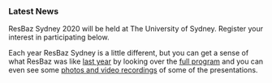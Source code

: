 ### Latest News

ResBaz Sydney 2020 will be held at The University of Sydney. Register your interest in participating below.

Each year ResBaz Sydney is a little different, but you can get a sense of what ResBaz was like [last year](https://resbaz.github.io/resbaz2019/sydney/) by looking over the [full program](https://resbaz.github.io/resbaz2019/sydney/Resbaz2019_Program.pdf) and you can even see some [photos and video recordings](https://research.unsw.edu.au/resbaz-sydney) of some of the presentations.
